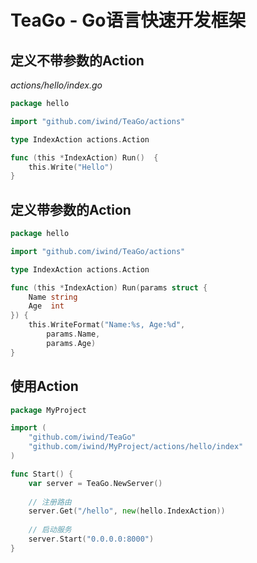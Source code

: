 # TeaGo - Go语言快速开发框架

## 定义不带参数的Action
*actions/hello/index.go*
~~~go
package hello

import "github.com/iwind/TeaGo/actions"

type IndexAction actions.Action

func (this *IndexAction) Run()  {
	this.Write("Hello")
}
~~~

## 定义带参数的Action
~~~go
package hello

import "github.com/iwind/TeaGo/actions"

type IndexAction actions.Action

func (this *IndexAction) Run(params struct {
	Name string
	Age  int
}) {
	this.WriteFormat("Name:%s, Age:%d",
		params.Name,
		params.Age)
}

~~~

## 使用Action
~~~go
package MyProject

import (
	"github.com/iwind/TeaGo"
	"github.com/iwind/MyProject/actions/hello/index"
)

func Start() {
	var server = TeaGo.NewServer()
	
	// 注册路由
	server.Get("/hello", new(hello.IndexAction))
	
	// 启动服务
	server.Start("0.0.0.0:8000")
}

~~~
